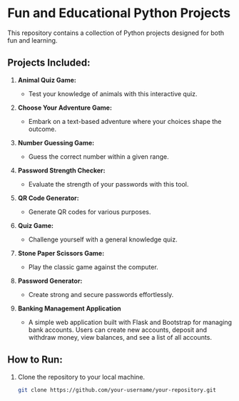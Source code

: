 # Fun and Educational Python Projects

This repository contains a collection of Python projects designed for both fun and learning.

## Projects Included:

1. **Animal Quiz Game:**
   - Test your knowledge of animals with this interactive quiz.

2. **Choose Your Adventure Game:**
   - Embark on a text-based adventure where your choices shape the outcome.

3. **Number Guessing Game:**
   - Guess the correct number within a given range.

4. **Password Strength Checker:**
   - Evaluate the strength of your passwords with this tool.

5. **QR Code Generator:**
   - Generate QR codes for various purposes.

6. **Quiz Game:**
   - Challenge yourself with a general knowledge quiz.

7. **Stone Paper Scissors Game:**
   - Play the classic game against the computer.

8. **Password Generator:**
   - Create strong and secure passwords effortlessly.

9. **Banking Management Application**

   - A simple web application built with Flask and Bootstrap for managing bank accounts. Users can create new accounts, deposit and withdraw money, view balances, and see a list of all accounts.

## How to Run:

1. Clone the repository to your local machine.
   ```bash
   git clone https://github.com/your-username/your-repository.git
